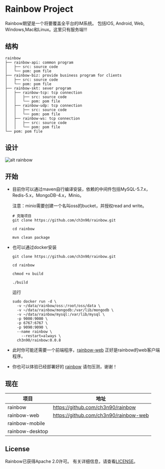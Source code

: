 # Rainbow Project
Rainbow期望是一个将要覆盖全平台的IM系统。 包括IOS, Android, Web, Windows,Mac和Linux。这里只有服务端!!!
## 结构
```
rainbow
├── rainbow-api: common program
│   ├── src: source code
│   └── pom: pom file
├── rainbow-biz: provide business program for clients
│   ├── src: source code
│   └── pom: pom file
├── rainbow-skt: sever program
│   ├── rainbow-tcp: tcp connection
│ 	│ 	├── src: source code
│   │ 	└── pom: pom file
│   ├── rainbow-udp: tcp connection
│ 	│ 	├── src: source code
│   │ 	└── pom: pom file
│   ├── rainbow-ws: tcp connection
│   │ 	├── src: source code
│   │   └── pom: pom file
└── pom: pom file
```

## 设计
![alt rainbow](https://ibbbb.oss-cn-beijing.aliyuncs.com/20-9/rainbow.png)
## 开始

- 目前你可以通过maven自行编译安装，依赖的中间件包括MySQL-5.7.x，Redis-5.x，MongoDB-4.x，Minio。

    注意：minio需要创建一个名叫oss的bucket，并授权read and write。
    
    ```
	# 克隆项目
    git clone https://github.com/ch3n90/rainbow.git
    
    cd rainbow 
    
    mvn clean package
    ```
- 也可以通过docker安装
  ```
  git clone https://github.com/ch3n90/rainbow.git
  
  cd rainbow 
  
  chmod +x build
  
  ./build
  ```
  运行
  ```shell
  sudo docker run -d \
  	-v ~/data/rainbow/oss:/root/oss/data \
  	-v ~/data/rainbow/mongodb:/var/lib/mongodb \
  	-v ~/data/rainbow/mysql:/var/lib/mysql \
  	-p 9000:9000 \
  	-p 6767:6767 \
  	-p 9090:9090 \
  	--name rainbow \
      --restart=always \
  	ch3n90/rainbow:0.0.8
  ```
- 此时你可能还需要一个前端程序，[rainbow-web](https://github.com/ch3n90/rainbow-web) 正好是rainbow的web客户端程序。
- 你也可以体验已经部署好的 [rainbow](http://web.rainbow.milchstrabe.com) 请勿压测，谢谢！
## 现在
| 项目            | 地址                                  |
| --------------- | ------------------------------------- |
| rainbow         | https://github.com/ch3n90/rainbow     |
| rainbow-web     | https://github.com/ch3n90/rainbow-web |
| rainbow-mobile  |                                       |
| rainbow-desktop |                                       |
## License
Rainbow已获得Apache 2.0许可。 有关详细信息，请查看[LICENSE](https://github.com/RainbowRW2/rainbow/blob/master/LICENSE)。

